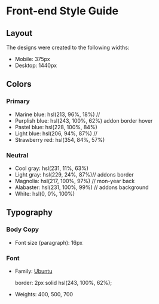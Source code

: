 # Front-end Style Guide

## Layout

The designs were created to the following widths:

- Mobile: 375px
- Desktop: 1440px

## Colors

### Primary

- Marine blue: hsl(213, 96%, 18%) //
- Purplish blue: hsl(243, 100%, 62%) addon border hover
- Pastel blue: hsl(228, 100%, 84%)
- Light blue: hsl(206, 94%, 87%) //
- Strawberry red: hsl(354, 84%, 57%)

### Neutral

- Cool gray: hsl(231, 11%, 63%)
- Light gray: hsl(229, 24%, 87%)// addons border
- Magnolia: hsl(217, 100%, 97%) // mon-year back
- Alabaster: hsl(231, 100%, 99%) // addons background
- White: hsl(0, 0%, 100%)

## Typography

### Body Copy

- Font size (paragraph): 16px

### Font

- Family: [Ubuntu](https://fonts.google.com/specimen/Ubuntu)

    border: 2px solid hsl(243, 100%, 62%);
- Weights: 400, 500, 700
